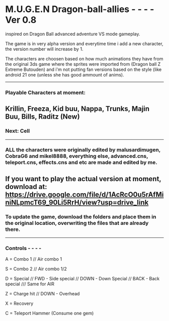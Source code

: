# M.U.G.E.N Dragon-ball-allies - - - - Ver 0.8
inspired on Dragon Ball advanced adventure VS mode gameplay.

The game is in very alpha version and everytime time i add a new character, the version number will increase by 1.

The characters are choosen based on how much animations they have from the original 3ds game where the sprites were imported from (Dragon ball Z Extreme Butouden) and i'm not putting fan versions based on the style (like android 21 one (unless she has good ammount of anims). 

-----------------------------------------------------------------------
### Playable Characters at moment:
Krillin, Freeza, Kid buu, Nappa, Trunks, Majin Buu, Bills, Raditz (New)
-----------
### Next: Cell
----------
### ALL the characters were originally edited by malusardimugen, CobraG6 and mikel8888, everything else, advanced.cns, teleport.cns, effects.cns and etc are made and edited by me.
If you want to play the actual version at moment, download at: https://drive.google.com/file/d/1AcRcO0u5rAfMiniNLpmcT69_90Li5RrH/view?usp=drive_link
------------------------------------------------------------------------------------------------------------------------------------------------------------------------------------------
### To update the game, download the folders and place them in the original location, overwriting the files that are already there.
------------------------------------------------------------------------------------------------------------------------------------------------------------------------------------------------
### Controls - - - - 
A = Combo 1 // Air combo 1

S = Combo 2 // Air combo 1/2

D = Special  // FWD - Side special // DOWN - Down Special // BACK - Back special /// Same for AIR

Z = Charge hit // DOWN - Overhead

X = Recovery

C = Teleport Hammer (Consume one gem) 
